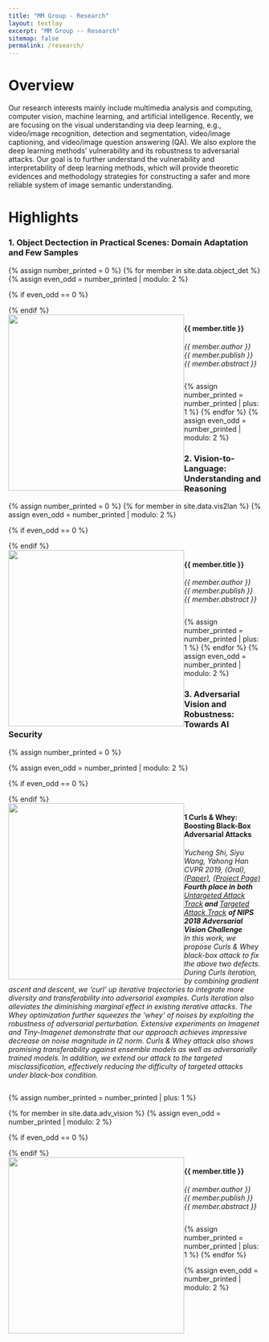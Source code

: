 ```yaml
---
title: "MM Group - Research"
layout: textlay
excerpt: "MM Group -- Research"
sitemap: false
permalink: /research/
---
```


# Overview

Our research interests mainly include multimedia analysis and computing, computer vision, machine learning, and artificial intelligence. Recently, we are focusing on the visual understanding via deep learning, e.g., video/image recognition, detection and segmentation, video/image captioning, and video/image question answering (QA). We also explore the deep learning methods’ vulnerability and its robustness to adversarial attacks. Our goal is to further understand the vulnerability and interpretability of deep learning methods, which will provide theoretic evidences and methodology strategies for constructing a safer and more reliable system of image semantic understanding.

# Highlights

### 1. Object Dectection in Practical Scenes: Domain Adaptation and Few Samples

{% assign number_printed = 0 %}
{% for member in site.data.object_det %}
{% assign even_odd = number_printed | modulo: 2 %}

{% if even_odd == 0 %}
<div class="row">
{% endif %}

<div class="col-sm-4 clearfix">
  <img src="{{ site.url }}{{ site.baseurl }}/images/respic/domain_adap/{{ member.photo }}" class="img-responsive" width="350px" style="float: left" />
</div>

<div class="col-sm-8 clearfix">
  <h4>{{ member.title }}</h4>
  <i>{{ member.author }}<br>{{ member.publish }} <br>{{ member.abstract }}</i>
  <ul style="overflow: hidden"></ul>
</div>

{% assign number_printed = number_printed | plus: 1 %}
{% endfor %}
{% assign even_odd = number_printed | modulo: 2 %}

### 2. Vision-to-Language: Understanding and Reasoning

{% assign number_printed = 0 %}
{% for member in site.data.vis2lan %}
{% assign even_odd = number_printed | modulo: 2 %}

{% if even_odd == 0 %}
<div class="row">
{% endif %}

<div class="col-sm-4 clearfix">
  <img src="{{ site.url }}{{ site.baseurl }}/images/respic/domain_adap/{{ member.photo }}" class="img-responsive" width="350px" style="float: left" />
</div>

<div class="col-sm-8 clearfix">
  <h4>{{ member.title }}</h4>
  <i>{{ member.author }}<br>{{ member.publish }} <br>{{ member.abstract }}</i>
  <ul style="overflow: hidden"></ul>
</div>

{% assign number_printed = number_printed | plus: 1 %}
{% endfor %}
{% assign even_odd = number_printed | modulo: 2 %}

### 3. Adversarial Vision and Robustness: Towards AI Security

{% assign number_printed = 0 %}

{% assign even_odd = number_printed | modulo: 2 %}

{% if even_odd == 0 %}
<div class="row">
{% endif %}

<div class="col-sm-4 clearfix">
  <img src="{{ site.url }}{{ site.baseurl }}/images/respic/domain_adap/CurlsandWhey.png" class="img-responsive" width="350px" style="float: left" />
</div>

<div class="col-sm-8 clearfix">
  <h4>1 Curls & Whey: Boosting Black-Box Adversarial Attacks</h4>
  <i>Yucheng Shi, Siyu Wang, Yahong Han <br>CVPR 2019, (Oral),<a href='https://openaccess.thecvf.com/content_CVPR_2019/html/Shi_Curls__Whey_Boosting_Black-Box_Adversarial_Attacks_CVPR_2019_paper.html'>(Paper)</a>, <a href='https://github.com/walegahaha/Curls-Whey'>(Project Page)</a> <br> <b> Fourth place in both </b> <a href='https://www.crowdai.org/challenges/nips-2018-adversarial-vision-challenge-untargeted-attack-track/leaderboards'>Untargeted Attack Track</a><b> and </b> <a href='https://www.crowdai.org/challenges/nips-2018-adversarial-vision-challenge-targeted-attack-track/leaderboards'>Targeted Attack Track</a> <b>of NIPS 2018 Adversarial Vision Challenge </b> <br>In this work, we propose Curls & Whey black-box attack to fix the above two defects. During Curls iteration, by combining gradient ascent and descent, we ‘curl’ up iterative trajectories to integrate more diversity and transferability into adversarial examples. Curls iteration also alleviates the diminishing marginal effect in existing iterative attacks. The Whey optimization further squeezes the ‘whey’ of noises by exploiting the robustness of adversarial perturbation. Extensive experiments on Imagenet and Tiny-Imagenet demonstrate that our approach achieves impressive decrease on noise magnitude in l2 norm. Curls & Whey attack also shows promising transferability against ensemble models as well as adversarially trained models. In addition, we extend our attack to the targeted misclassification, effectively reducing the difficulty of targeted attacks under black-box condition.</i>
  <ul style="overflow: hidden"></ul>
</div>

{% assign number_printed = number_printed | plus: 1 %}


{% for member in site.data.adv_vision %}
{% assign even_odd = number_printed | modulo: 2 %}

{% if even_odd == 0 %}
<div class="row">
{% endif %}

<div class="col-sm-4 clearfix">
  <img src="{{ site.url }}{{ site.baseurl }}/images/respic/domain_adap/{{ member.photo }}" class="img-responsive" width="350px" style="float: left" />
</div>

<div class="col-sm-8 clearfix">
  <h4>{{ member.title }}</h4>
  <i>{{ member.author }}<br>{{ member.publish }} <br>{{ member.abstract }}</i>
  <ul style="overflow: hidden"></ul>
</div>

{% assign number_printed = number_printed | plus: 1 %}
{% endfor %}


{% assign even_odd = number_printed | modulo: 2 %}


